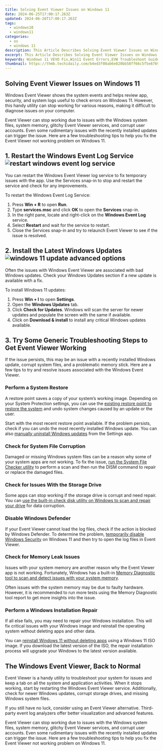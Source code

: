 ```yaml
---
title: Solving Event Viewer Issues on Windows 11
date: 2024-06-25T17:00:17.263Z
updated: 2024-06-26T17:00:17.263Z
tags:
  - windows10
  - windows11
categories:
  - os
  - windows 11
description: This Article Describes Solving Event Viewer Issues on Windows 11
excerpt: This Article Describes Solving Event Viewer Issues on Windows 11
keywords: Windows 11 VEVO Fix,Win11 Event Errors,EVW Troubleshoot Guide,Solve EV Woes (Win11),Diagnose EV Issues W11,Resolving Windows 11 EV Errors,Fixing EVO on Win11 PC
thumbnail: https://thmb.techidaily.com/b4ed3f08ab6e820bb58ff66c5f5e67696c65d753e22482d093bffe3ae2ca67e1.png
---
```


## Solving Event Viewer Issues on Windows 11

 Windows Event Viewer shows the system events and helps review app, security, and system logs useful to check errors on Windows 11\. However, this handy utility can stop working for various reasons, making it difficult to diagnose issues on your computer.

 Event Viewer can stop working due to issues with the Windows system files, system memory, glitchy Event Viewer services, and corrupt user accounts. Even some rudimentary issues with the recently installed updates can trigger the issue. Here are a few troubleshooting tips to help you fix the Event Viewer not working problem on Windows 11\.

## 1\. Restart the Windows Event Log Service ![restart windows event log service](https://static1.makeuseofimages.com/wordpress/wp-content/uploads/2023/07/restart-windows-event-log-service.jpg)

 You can restart the Windows Event Viewer log service to fix temporary issues with the app. Use the Services snap-in to stop and restart the service and check for any improvements.

 To restart the Windows Event Log Service:

1. Press **Win + R** to open **Run**.
2. Type **services.msc** and click **OK** to open the **Services** snap-in.
3. In the right pane, locate and right-click on the **Windows Event Log** service.
4. Select **Restart** and wait for the service to restart.
5. Close the Services snap-in and try to relaunch Event Viewer to see if the issue is resolved.

## 2\. Install the Latest Windows Updates ![windows 11 update advanced options](https://static1.makeuseofimages.com/wordpress/wp-content/uploads/2023/01/windows-11-update-advanced-options.jpg)

 Often the issues with Windows Event Viewer are associated with bad Windows updates. Check your Windows Updates section if a new update is available with a fix.

 To install Windows 11 updates:

1. Press **Win + I** to open **Settings**.
2. Open the **Windows Updates** tab.
3. Click **Check for Updates**. Windows will scan the server for newer updates and populate the screen with the same if available.
4. Click on **Download & install** to install any critical Windows updates available.

## 3\. Try Some Generic Troubleshooting Steps to Get Event Viewer Working

 If the issue persists, this may be an issue with a recently installed Windows update, corrupt system files, and a problematic memory stick. Here are a few tips to try and resolve issues associated with the Windows Event Viewer.

### Perform a System Restore

 A restore point saves a copy of your system’s working image. Depending on your System Protection settings, you can use the [existing restore point to restore the system](https://www.makeuseof.com/use-system-restore-windows/) and undo system changes caused by an update or the user.

 Start with the most recent restore point available. If the problem persists, check if you can undo the most recently installed Windows update. You can also [manually uninstall Windows updates](https://www.makeuseof.com/manually-uninstall-windows-10-updates/) from the Settings app.

### Check for System File Corruption

 Damaged or missing Windows system files can be a reason why some of your system apps are not working. To fix the issue, [run the System File Checker utility](https://www.makeuseof.com/windows-built-in-repair-tools/) to perform a scan and then run the DISM command to repair or replace the damaged files.

### Check for Issues With the Storage Drive

 Some apps can stop working if the storage drive is corrupt and need repair. You can [use the built-in check disk utility on Windows to scan and repair your drive](https://www.makeuseof.com/sir-mini-how-to-run-chkdsk-in-windows-10/) for data corruption.

### Disable Windows Defender

 If your Event Viewer cannot load the log files, check if the action is blocked by Windows Defender. To determine the problem, [temporarily disable Windows Security](https://www.makeuseof.com/temporarily-disable-windows-security-windows-11/) on Windows 11 and then try to open the log files in Event Viewer.

### Check for Memory Leak Issues

 Issues with your system memory are another reason why the Event Viewer app is not working. Fortunately, Windows has a built-in [Memory Diagnostic tool to scan and detect issues with your system memory](https://www.makeuseof.com/windows-memory-diagnostic-tool-guide/).

 Often issues with the system memory may be due to faulty hardware. However, it is recommended to run more tests using the Memory Diagnostic tool report to get more insights into the issue.

### Perform a Windows Installation Repair

 If all else fails, you may need to repair your Windows installation. This will fix critical issues with your Windows image and reinstall the operating system without deleting apps and other data.

 You can [reinstall Windows 11 without deleting apps](https://www.makeuseof.com/windows-11-reinstall-without-deleting-apps/) using a Windows 11 ISO image. If you download the latest version of the ISO, the repair installation process will upgrade your Windows to the latest version available.

## The Windows Event Viewer, Back to Normal

 Event Viewer is a handy utility to troubleshoot your system for issues and keep a tab on all the system and application activities. When it stops working, start by restarting the Windows Event Viewer service. Additionally, check for newer Windows updates, corrupt storage drives, and missing Windows system files.

 If you still have no luck, consider using an Event Viewer alternative. Third-party event log analyzers offer better visualization and advanced features.

 Event Viewer can stop working due to issues with the Windows system files, system memory, glitchy Event Viewer services, and corrupt user accounts. Even some rudimentary issues with the recently installed updates can trigger the issue. Here are a few troubleshooting tips to help you fix the Event Viewer not working problem on Windows 11\.



<ins class="adsbygoogle"
      style="display:block"
      data-ad-client="ca-pub-7571918770474297"
      data-ad-slot="8358498916"
      data-ad-format="auto"
      data-full-width-responsive="true"></ins>